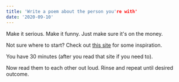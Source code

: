 ```yaml
---
title: 'Write a poem about the person you're with'
date: '2020-09-10'
---
```


Make it serious. Make it funny. Just make sure it's on the money.

Not sure where to start? Check out [this site](https://penandthepad.com/write-poetry-beginners-2112739.html) for some inspiration.

You have 30 minutes (after you read that site if you need to).

Now read them to each other out loud. Rinse and repeat until desired outcome.